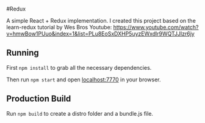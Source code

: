 #Redux

A simple React + Redux implementation. I created this project based on the learn-redux tutorial by Wes Bros
Youtube: https://www.youtube.com/watch?v=hmwBow1PUuo&index=1&list=PLu8EoSxDXHP5uyzEWxdlr9WQTJJIzr6jy


## Running

First `npm install` to grab all the necessary dependencies.

Then run `npm start` and open <localhost:7770> in your browser.

## Production Build

Run `npm build` to create a distro folder and a bundle.js file.
